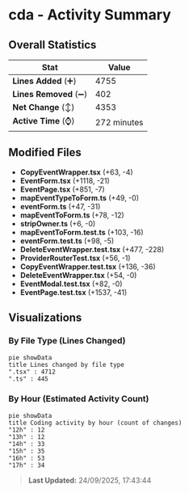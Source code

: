 # cda - Activity Summary 

## Overall Statistics

| Stat                   | Value                                                             |
| ---------------------- | ----------------------------------------------------------------- |
| **Lines Added** (➕)   | 4755                                          |
| **Lines Removed** (➖) | 402                                        |
| **Net Change** (↕)    | 4353                |
| **Active Time** (⌚)   | 272 minutes |


## Modified Files
- **CopyEventWrapper.tsx** (+63, -4)
- **EventForm.tsx** (+1118, -21)
- **EventPage.tsx** (+851, -7)
- **mapEventTypeToForm.ts** (+49, -0)
- **eventForm.ts** (+47, -31)
- **mapEventToForm.ts** (+78, -12)
- **stripOwner.ts** (+6, -0)
- **mapEventToForm.test.ts** (+103, -16)
- **eventForm.test.ts** (+98, -5)
- **DeleteEventWrapper.test.tsx** (+477, -228)
- **ProviderRouterTest.tsx** (+56, -1)
- **CopyEventWrapper.test.tsx** (+136, -36)
- **DeleteEventWrapper.tsx** (+54, -0)
- **EventModal.test.tsx** (+82, -0)
- **EventPage.test.tsx** (+1537, -41)

## Visualizations

### By File Type (Lines Changed)

```mermaid
pie showData
title Lines changed by file type
".tsx" : 4712
".ts" : 445
```

### By Hour (Estimated Activity Count)

```mermaid
pie showData
title Coding activity by hour (count of changes)
"12h" : 12
"13h" : 12
"14h" : 33
"15h" : 35
"16h" : 53
"17h" : 34
```


> **Last Updated:** 24/09/2025, 17:43:44